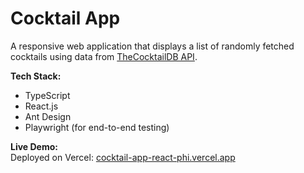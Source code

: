 # Cocktail App

A responsive web application that displays a list of randomly fetched cocktails using data from [TheCocktailDB API](https://www.thecocktaildb.com/api.php).

**Tech Stack:**  
- TypeScript  
- React.js  
- Ant Design  
- Playwright (for end-to-end testing)

**Live Demo:**  
Deployed on Vercel: [cocktail-app-react-phi.vercel.app](https://cocktail-app-react-phi.vercel.app)

